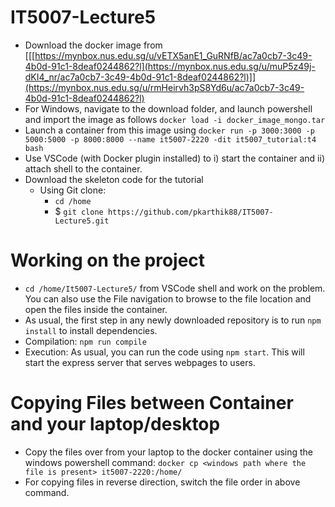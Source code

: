# IT5007-Lecture5

* Download the docker image from [[[https://mynbox.nus.edu.sg/u/vETX5anE1_GuRNfB/ac7a0cb7-3c49-4b0d-91c1-8deaf0244862?l](https://mynbox.nus.edu.sg/u/muP5z49j-dKI4_nr/ac7a0cb7-3c49-4b0d-91c1-8deaf0244862?l)]](https://mynbox.nus.edu.sg/u/rmHeirvh3pS8Yd6u/ac7a0cb7-3c49-4b0d-91c1-8deaf0244862?l)
* For Windows, navigate to the download folder, and launch powershell and import the image as follows
```docker load -i docker_image_mongo.tar```
* Launch a container from this image using
```docker run -p 3000:3000 -p 5000:5000 -p 8000:8000 --name it5007-2220 -dit it5007_tutorial:t4 bash```
* Use VSCode (with Docker plugin installed) to i) start the container and ii) attach shell to the container.
* Download the skeleton code for the tutorial
  * Using Git clone: 
    - ```cd /home```
    - $ ```git clone https://github.com/pkarthik88/IT5007-Lecture5.git```

# Working on the project
* ```cd /home/It5007-Lecture5/``` from VSCode shell and work on the problem. You can also use the File navigation to browse to the file location and open the files inside the container.
* As usual, the first step in any newly downloaded repository is to run ```npm install``` to install dependencies.
* Compilation: ```npm run compile```
* Execution: As usual, you can run the code using ```npm start```. This will start the express server that serves webpages to users.

# Copying Files between Container and your laptop/desktop

* Copy the files over from your laptop to the docker container using the windows powershell command:
```docker cp <windows path where the file is present> it5007-2220:/home/```
* For copying files in reverse direction, switch the file order in above command.
